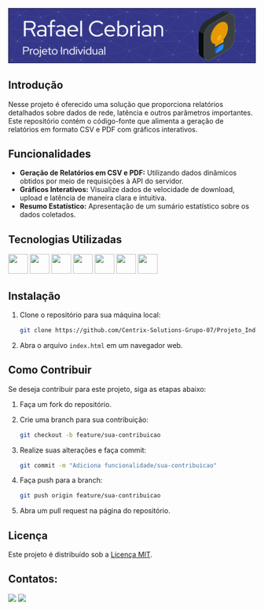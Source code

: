 <img src="header-rafa.png">

## Introdução

Nesse projeto é oferecido uma solução que proporciona relatórios detalhados sobre dados de rede, latência e outros parâmetros importantes. Este repositório contém o código-fonte que alimenta a geração de relatórios em formato CSV e PDF com gráficos interativos.

## Funcionalidades
- **Geração de Relatórios em CSV e PDF:** Utilizando dados dinâmicos obtidos por meio de requisições à API do servidor.
- **Gráficos Interativos:** Visualize dados de velocidade de download, upload e latência de maneira clara e intuitiva.
- **Resumo Estatístico:** Apresentação de um sumário estatístico sobre os dados coletados.

## Tecnologias Utilizadas

<link rel="stylesheet" href="https://cdn.jsdelivr.net/gh/devicons/devicon@v2.15.1/devicon.min.css">
                               
<img height="40px" width="40px" src="https://cdn.jsdelivr.net/gh/devicons/devicon/icons/html5/html5-original.svg" /> <img height="40px" width="40px" src="https://cdn.jsdelivr.net/gh/devicons/devicon/icons/css3/css3-original.svg" /> <img height="40px" width="40px" src="https://cdn.jsdelivr.net/gh/devicons/devicon/icons/javascript/javascript-original.svg" /> <img height="40px" width="40px" src="https://cdn.jsdelivr.net/gh/devicons/devicon/icons/nodejs/nodejs-original.svg" /> <img height="40px" width="40px" src="https://cdn.jsdelivr.net/gh/devicons/devicon/icons/kotlin/kotlin-original.svg" /> <img height="40px" width="40px" src="https://cdn.jsdelivr.net/gh/devicons/devicon/icons/python/python-original.svg" /> <img  height="40px" width="40px" src="https://cdn.jsdelivr.net/gh/devicons/devicon/icons/mysql/mysql-original.svg" />

## Instalação

1. Clone o repositório para sua máquina local:

   ```bash
   git clone https://github.com/Centrix-Solutions-Grupo-07/Projeto_Individual_Rafael.git
   ```

2. Abra o arquivo `index.html` em um navegador web.

## Como Contribuir

Se deseja contribuir para este projeto, siga as etapas abaixo:

1. Faça um fork do repositório.
2. Crie uma branch para sua contribuição:

   ```bash
   git checkout -b feature/sua-contribuicao
   ```

3. Realize suas alterações e faça commit:

   ```bash
   git commit -m "Adiciona funcionalidade/sua-contribuicao"
   ```

4. Faça push para a branch:

   ```bash
   git push origin feature/sua-contribuicao
   ```

5. Abra um pull request na página do repositório.

## Licença

Este projeto é distribuído sob a [Licença MIT](LICENSE).

## Contatos:

<div>
<a href = "mailto:ruan.montanari@sptech.school"><img loading="lazy" src="https://img.shields.io/badge/Microsoft_Outlook-0078D4?style=for-the-badge&logo=microsoft-outlook&logoColor=white" target="_blank"></a>
<a href="https://www.linkedin.com/in/ruan-cardozo-montanari/" target="_blank"><img loading="lazy" src="https://img.shields.io/badge/LinkedIn-0077B5?style=for-the-badge&logo=linkedin&logoColor=white" target="_blank"></a>   
